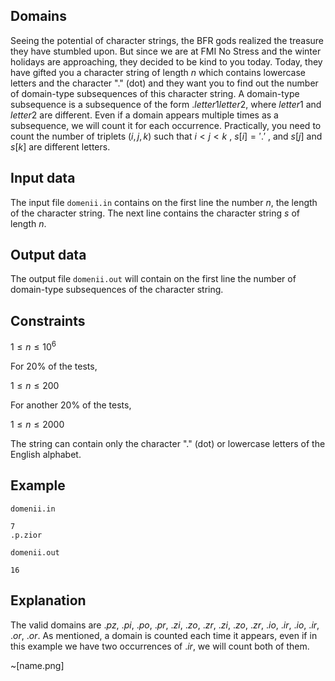 ## Domains

Seeing the potential of character strings, the BFR gods realized the treasure they have stumbled upon. But since we are at FMI No Stress and the winter holidays are approaching, they decided to be kind to you today. Today, they have gifted you a character string of length $n$ which contains lowercase letters and the character "." (dot) and they want you to find out the number of domain-type subsequences of this character string. A domain-type subsequence is a subsequence of the form $.letter1letter2$, where $letter1$ and $letter2$ are different. Even if a domain appears multiple times as a subsequence, we will count it for each occurrence. Practically, you need to count the number of triplets $(i, j, k)$ such that $i < j < k$ , $s[i] = '.'$ , and $s[j]$ and $s[k]$ are different letters.

## Input data

The input file `domenii.in` contains on the first line the number $n$, the length of the character string. The next line contains the character string $s$ of length $n$.

## Output data

The output file `domenii.out` will contain on the first line the number of domain-type subsequences of the character string.

## Constraints

$1 \leq n \leq 10^6$

For 20\% of the tests,

$1 \leq n \leq 200$

For another 20\% of the tests,

$1 \leq n \leq 2000$

The string can contain only the character "." (dot) or lowercase letters of the English alphabet.

## Example

`domenii.in`
```
7
.p.zior
```

`domenii.out`
```
16
```

## Explanation

The valid domains are $.pz$, $.pi$, $.po$, $.pr$, $.zi$, $.zo$, $.zr$, $.zi$, $.zo$, $.zr$, $.io$, $.ir$, $.io$, $.ir$, $.or$, $.or$. As mentioned, a domain is counted each time it appears, even if in this example we have two occurrences of $.ir$, we will count both of them.

~[name.png]